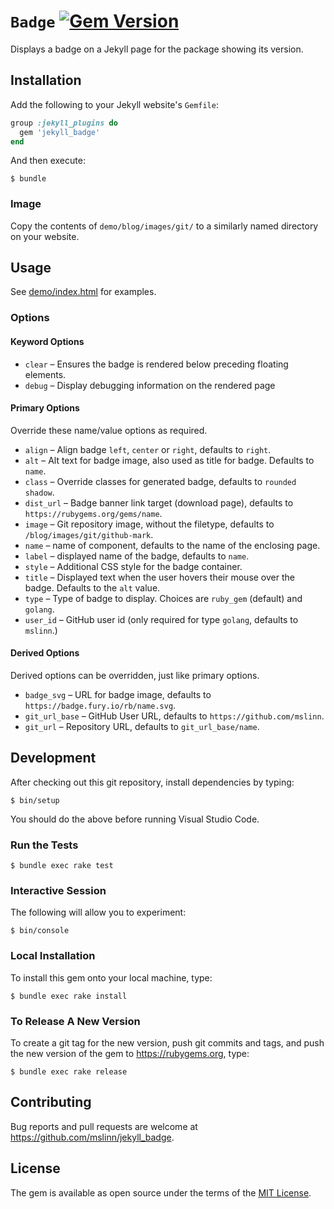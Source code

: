 # `Badge` [![Gem Version](https://jekyll_badge.fury.io/rb/jekyll_badge.svg)](https://jekyll_badge.fury.io/rb/jekyll_badge)

Displays a badge on a Jekyll page for the package showing its version.


## Installation

Add the following to your Jekyll website's `Gemfile`:

```ruby
group :jekyll_plugins do
  gem 'jekyll_badge'
end
```

And then execute:

```shell
$ bundle
```

### Image

Copy the contents of `demo/blog/images/git/` to a similarly named directory on your website.


## Usage

See [demo/index.html](demo/index.html) for examples.


### Options

#### Keyword Options

- `clear`    &ndash; Ensures the badge is rendered below preceding floating elements.
- `debug`    &ndash; Display debugging information on the rendered page

#### Primary Options

Override these name/value options as required.

- `align`    &ndash; Align badge `left`, `center` or `right`, defaults to `right`.
- `alt`      &ndash; Alt text for badge image, also used as title for badge.
  Defaults to `name`.
- `class`    &ndash; Override classes for generated badge,
  defaults to `rounded shadow`.
- `dist_url` &ndash; Badge banner link target (download page),
  defaults to `https://rubygems.org/gems/name`.
- `image`    &ndash; Git repository image, without the filetype,
  defaults to `/blog/images/git/github-mark`.
- `name`     &ndash; name of component, defaults to the name of the enclosing page.
- `label`    &ndash; displayed name of the badge, defaults to `name`.
- `style`    &ndash; Additional CSS style for the badge container.
- `title`    &ndash; Displayed text when the user hovers their mouse over the
  badge. Defaults to the `alt` value.
- `type`     &ndash; Type of badge to display.
  Choices are `ruby_gem` (default) and `golang`.
- `user_id`  &ndash; GitHub user id
  (only required for type `golang`, defaults to `mslinn`.)

#### Derived Options

Derived options can be overridden, just like primary options.

- `badge_svg`    &ndash; URL for badge image,
  defaults to `https://badge.fury.io/rb/name.svg`.
- `git_url_base` &ndash; GitHub User URL,
  defaults to `https://github.com/mslinn`.
- `git_url`      &ndash; Repository URL, defaults to `git_url_base/name`.


## Development

After checking out this git repository, install dependencies by typing:

```shell
$ bin/setup
```

You should do the above before running Visual Studio Code.


### Run the Tests

```shell
$ bundle exec rake test
```


### Interactive Session

The following will allow you to experiment:

```shell
$ bin/console
```


### Local Installation

To install this gem onto your local machine, type:

```shell
$ bundle exec rake install
```


### To Release A New Version

To create a git tag for the new version, push git commits and tags,
and push the new version of the gem to https://rubygems.org, type:

```shell
$ bundle exec rake release
```


## Contributing

Bug reports and pull requests are welcome at https://github.com/mslinn/jekyll_badge.


## License

The gem is available as open source under the terms of the [MIT License](https://opensource.org/licenses/MIT).
